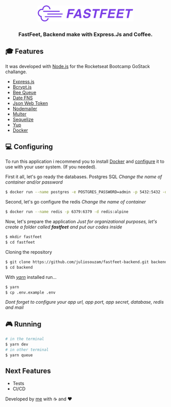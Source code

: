 <h1 align="center">
  <img alt="Fastfeet" title="Fastfeet" src=".github/logo.png" width="300px" />
</h1>
<h3 align="center">
  FastFeet, Backend make with Express.Js and Coffee.
</h3>

## :mortar_board: Features

It was developed with [Node.js](https://nodejs.org/en/) for the Rocketseat Bootcamp GoStack challange.

- [Express.js](https://github.com/expressjs/express)
- [Bcrypt.js](https://github.com/dcodeIO/bcrypt.js#readme)
- [Bee Queue](https://github.com/bee-queue/bee-queue)
- [Date FNS](https://github.com/date-fns/date-fns)
- [Json Web Token](https://github.com/auth0/node-jsonwebtoken#readme)
- [Nodemailer](https://github.com/nodemailer/nodemailer)
- [Multer](https://github.com/expressjs/multer)
- [Sequelize](https://sequelize.org/)
- [Yup](https://github.com/jquense/yup)
- [Docker](https://docs.docker.com/install/)

## :computer: Configuring

To run this application i recommend you to install [Docker](https://docs.docker.com/install/) and [configure](https://docs.docker.com/install/linux/linux-postinstall/) it to use with your user system. (If you needed).

First it all, let's go ready the databases.
Postgres SQL
_Change the name of container and/or password_

```sh
$ docker run --name postgres -e POSTGRES_PASSWORD=admin -p 5432:5432 -d postgres
```

Second, let's go configure the redis
_Change the name of container_

```sh
$ docker run --name redis -p 6379:6379 -d redis:alpine
```

Now, let's prepare the application
_Just for organizational purposes, let's create a folder called **fastfeet** and put our codes inside_

```sh
$ mkdir fastfeet
$ cd fastfeet
```

Cloning the repository

```sh
$ git clone https://github.com/juliosouzam/fastfeet-backend.git backend
$ cd backend
```

With [*yarn*](https://classic.yarnpkg.com/en/docs/install) installed run...
```sh
$ yarn
$ cp .env.example .env
```

*Dont forget to configure your app url, app port, app secret, database, redis and mail*

## :video_game: Running
```sh
# in the terminal
$ yarn dev
# in other terminal
$ yarn queue
```

## Next Features
- Tests
- CI/CD


Developed by [me](https://github.com/juliosouzam) with :coffee: and :heart:
